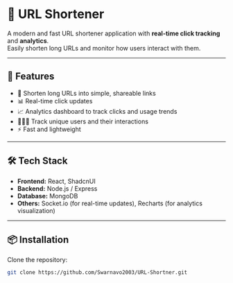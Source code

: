 # 🔗 URL Shortener

A modern and fast URL shortener application with **real-time click tracking** and **analytics**.  
Easily shorten long URLs and monitor how users interact with them.

---

## 🚀 Features

- 🔗 Shorten long URLs into simple, shareable links
- 📊 Real-time click updates
- 📈 Analytics dashboard to track clicks and usage trends
- 🧑‍🤝‍🧑 Track unique users and their interactions
- ⚡ Fast and lightweight

---

## 🛠️ Tech Stack

- **Frontend:** React, ShadcnUI
- **Backend:** Node.js / Express
- **Database:** MongoDB
- **Others:** Socket.io (for real-time updates), Recharts (for analytics visualization)

---

## 📦 Installation

Clone the repository:

```bash
git clone https://github.com/Swarnavo2003/URL-Shortner.git
```
